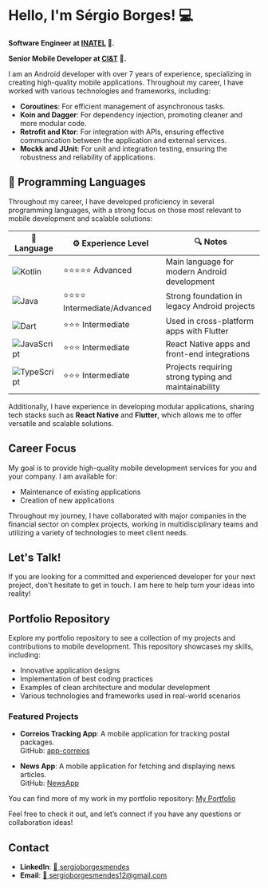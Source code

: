 # Hello, I'm Sérgio Borges! 💻

**Software Engineer at [INATEL](https://www.inatel.com) 📖.**

**Senior Mobile Developer at [CI&T](https://www.ciandt.com) 🤖.**

I am an Android developer with over 7 years of experience, specializing in creating high-quality mobile applications. Throughout my career, I have worked with various technologies and frameworks, including:

- **Coroutines**: For efficient management of asynchronous tasks.
- **Koin and Dagger**: For dependency injection, promoting cleaner and more modular code.
- **Retrofit and Ktor**: For integration with APIs, ensuring effective communication between the application and external services.
- **Mockk and JUnit**: For unit and integration testing, ensuring the robustness and reliability of applications.

## 🧠 Programming Languages

Throughout my career, I have developed proficiency in several programming languages, with a strong focus on those most relevant to mobile development and scalable solutions:

| 💬 Language       | ⚙️ Experience Level           | 🔍 Notes                                                   |
|------------------|-------------------------------|------------------------------------------------------------|
| ![Kotlin](https://img.shields.io/badge/Kotlin-0095D5?logo=kotlin&logoColor=white)       | ⭐⭐⭐⭐⭐ Advanced              | Main language for modern Android development               |
| ![Java](https://img.shields.io/badge/Java-ED8B00?logo=java&logoColor=white)             | ⭐⭐⭐⭐ Intermediate/Advanced | Strong foundation in legacy Android projects               |
| ![Dart](https://img.shields.io/badge/Dart-0175C2?logo=dart&logoColor=white)             | ⭐⭐⭐ Intermediate           | Used in cross-platform apps with Flutter                   |
| ![JavaScript](https://img.shields.io/badge/JavaScript-F7DF1E?logo=javascript&logoColor=black) | ⭐⭐⭐ Intermediate           | React Native apps and front-end integrations               |
| ![TypeScript](https://img.shields.io/badge/TypeScript-3178C6?logo=typescript&logoColor=white) | ⭐⭐⭐ Intermediate           | Projects requiring strong typing and maintainability       |


Additionally, I have experience in developing modular applications, sharing tech stacks such as **React Native** and **Flutter**, which allows me to offer versatile and scalable solutions.

## Career Focus

My goal is to provide high-quality mobile development services for you and your company. I am available for:

- Maintenance of existing applications
- Creation of new applications

Throughout my journey, I have collaborated with major companies in the financial sector on complex projects, working in multidisciplinary teams and utilizing a variety of technologies to meet client needs.

## Let's Talk!

If you are looking for a committed and experienced developer for your next project, don't hesitate to get in touch. I am here to help turn your ideas into reality!

## Portfolio Repository

Explore my portfolio repository to see a collection of my projects and contributions to mobile development. This repository showcases my skills, including:

- Innovative application designs
- Implementation of best coding practices
- Examples of clean architecture and modular development
- Various technologies and frameworks used in real-world scenarios

### Featured Projects

- **Correios Tracking App**: A mobile application for tracking postal packages.  
  GitHub: [app-correios](https://github.com/smborgesMobile/app-correios)

- **News App**: A mobile application for fetching and displaying news articles.  
  GitHub: [NewsApp](https://github.com/smborgesMobile/NewsApp)

You can find more of my work in my portfolio repository: [My Portfolio]([https://github.com/smborges](https://github.com/smborgesMobile))

Feel free to check it out, and let’s connect if you have any questions or collaboration ideas!

## Contact

- **LinkedIn**: [🔗 sergioborgesmendes](https://www.linkedin.com/in/sergioborgesmendes/)
- **Email**: [📧 sergioborgesmendes12@gmail.com](mailto:sergioborgesmendes12@gmail.com)
